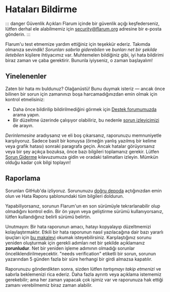 # Hataları Bildirme

::: danger Güvenlik Açıkları Flarum içinde bir güvenlik açığı keşfederseniz, lütfen derhal ele alabilmemiz için [security@flarum.org](mailto:security@flarum.org) adresine bir e-posta gönderin. :::

Flarum'u test etmemize yardım ettiğiniz için teşekkür ederiz. Takımda olmanıza sevindik! *Sorunları sabırla giderebilen* ve *bunları net bir şekilde iletebilen* kişilere ihtiyacımız var. Muhtemelen bildiğiniz gibi, iyi hata bildirimi biraz zaman ve çaba gerektirir. Bununla iyiyseniz, o zaman başlayalım!

## Yinelenenler

Zaten bir hata mı buldunuz? Olağanüstü! Bunu duymak isteriz &mdash; ancak önce bilinen bir sorun için zamanınızı boşa harcamadığınızdan emin olmak için kontrol etmelisiniz:

- Daha önce bildirilip bildirilmediğini görmek için [Destek forumumuzda](https://discuss.flarum.org/t/support) arama yapın.
- Bir düzeltme üzerinde çalışıyor olabiliriz, bu nedenle [sorun izleyicimizi](https://github.com/flarum/core/issues) de arayın.

*Derinlemesine* aradıysanız ve eli boş çıkarsanız, raporunuzu memnuniyetle karşılıyoruz. Sadece basit bir konuysa (örneğin yanlış yazılmış bir kelime veya grafik hatası) sonraki paragrafa geçin. Ancak hatalar görüyorsanız veya bir şey açıkça bozuksa, önce bazı bilgileri toplamanız gerekir. Lütfen [Sorun Giderme](troubleshoot.md) kılavuzumuza gidin ve oradaki talimatları izleyin. Mümkün olduğu kadar çok bilgi toplayın!

## Raporlama

Sorunları GitHub'da izliyoruz. Sorununuzu [doğru depoda](https://github.com/flarum) açtığınızdan emin olun ve Hata Raporu şablonundaki tüm bilgileri doldurun.

Yapabiliyorsanız, sorunun Flarum'un en son sürümüyle tekrarlanabilir olup olmadığını kontrol edin. Bir ön yayın veya geliştirme sürümü kullanıyorsanız, lütfen kullandığınız belirli sürümü belirtin.

Unutmayın: Bir hata raporunun amacı, hatayı kopyalayıp düzeltmemizi kolaylaştırmaktır. Etkili bir hata raporunun nasıl yazılacağına dair bazı yararlı ipuçları için [bu makaleyi](https://www.chiark.greenend.org.uk/~sgtatham/bugs.html) okumak isteyebilirsiniz. Karşılaştığınız sorunu yeniden oluşturmak için gerekli adımları net bir şekilde açıklamanız **zorunludur**. Net bir yeniden işleme adımının olmadığı sorunlar önceliklendirilmeyecektir. "needs verification" etiketli bir sorun, sorunun yazarından 5 günden fazla bir süre herhangi bir girdi almazsa kapatılır.

Raporunuzu gönderdikten sonra, sizden lütfen *tartışmayı takip etmenizi* ve sabırla beklemenizi rica ederiz. Daha fazla ayrıntı veya açıklama istememiz gerekebilir; ama her zaman yapacak çok işimiz var ve raporunuza hak ettiği zamanı verebilmemiz biraz zaman alabilir.
